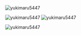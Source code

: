 <img src="https://komarev.com/ghpvc/?username=yukimaru5447&label=Profile%20views&color=0e75b6&style=flat" alt="yukimaru5447" />

<p>
<img src="https://github-readme-stats.vercel.app/api/top-langs?username=yukimaru5447&show_icons=true&locale=en&layout=compact" alt="yukimaru5447" />
<img src="https://github-readme-stats.vercel.app/api?username=yukimaru5447&show_icons=true&locale=en" alt="yukimaru5447" />
</p>

<img src="https://github-readme-streak-stats.herokuapp.com/?user=yukimaru5447&" alt="yukimaru5447" />
